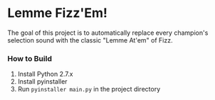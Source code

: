 # Lemme Fizz'Em!

The goal of this project is to automatically replace every champion's selection sound with the classic "Lemme At'em" of Fizz.

### How to Build

   1. Install Python 2.7.x
   2. Install pyinstaller
   3. Run `pyinstaller main.py` in the project directory